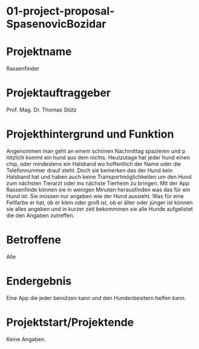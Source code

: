# 01-project-proposal-SpasenovicBozidar

# Projektname
  
  Rassenfinder




# Projektauftraggeber

  Prof. Mag. Dr. Thomas Stütz




# Projekthintergrund und Funktion

  Angenommen man geht an einem schönen Nachmittag spazieren und p lötzlich kommt ein hund aus dem nichts. Heutzutage hat jeder hund einen chip, oder mindestens ein
  Halsband wo hoffentlich der Name oder die Telefonnummer drauf steht. Doch sie bemerken das der Hund kein Halsband hat und haben auch keine Transportmöglichkeiten um den Hund
  zum nächsten Tierarzt oder ins nächste Tierheim zu bringen. Mit der App Rassenfinde können sie in wenigen Minuten herausfinden was das für ein Hund ist. Sie müssen nur angeben 
  wie der Hund aussieht. Was für eine Fellfarbe er hat, ob er klein oder groß ist, ob er älter oder jünger ist können sie alles angeben und in kurzer zeit bekommmen sie alle Hunde 
  aufgelistet die den Angaben zutreffen.




# Betroffene
  
  Alle




# Endergebnis

  Eine App die jeder benützen kann und den Hundenbesitern helfen kann.


# Projektstart/Projektende

  Keine Angaben.  
